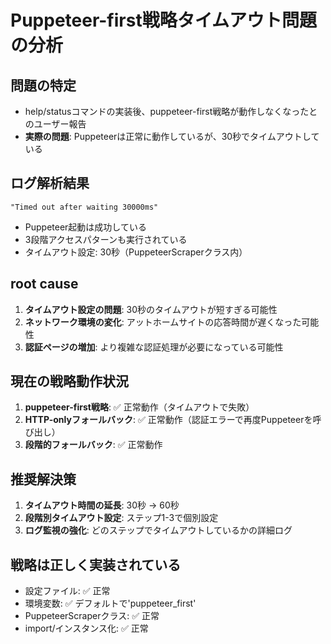 # Puppeteer-first戦略タイムアウト問題の分析

## 問題の特定
- help/statusコマンドの実装後、puppeteer-first戦略が動作しなくなったとのユーザー報告
- **実際の問題**: Puppeteerは正常に動作しているが、30秒でタイムアウトしている

## ログ解析結果
```
"Timed out after waiting 30000ms"
```
- Puppeteer起動は成功している
- 3段階アクセスパターンも実行されている
- タイムアウト設定: 30秒（PuppeteerScraperクラス内）

## root cause
1. **タイムアウト設定の問題**: 30秒のタイムアウトが短すぎる可能性
2. **ネットワーク環境の変化**: アットホームサイトの応答時間が遅くなった可能性
3. **認証ページの増加**: より複雑な認証処理が必要になっている可能性

## 現在の戦略動作状況
1. **puppeteer-first戦略**: ✅ 正常動作（タイムアウトで失敗）
2. **HTTP-onlyフォールバック**: ✅ 正常動作（認証エラーで再度Puppeteerを呼び出し）
3. **段階的フォールバック**: ✅ 正常動作

## 推奨解決策
1. **タイムアウト時間の延長**: 30秒 → 60秒
2. **段階別タイムアウト設定**: ステップ1-3で個別設定
3. **ログ監視の強化**: どのステップでタイムアウトしているかの詳細ログ

## 戦略は正しく実装されている
- 設定ファイル: ✅ 正常
- 環境変数: ✅ デフォルトで'puppeteer_first'
- PuppeteerScraperクラス: ✅ 正常
- import/インスタンス化: ✅ 正常